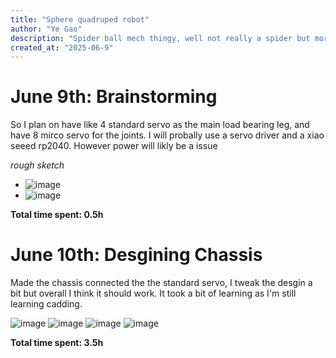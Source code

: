 ```yaml
---
title: "Sphere quadruped robot"
author: "Ye Gao"
description: "Spider ball mech thingy, well not really a spider but more of a quadruped robot. Kinda of like this the Carl Bugeja one but like bigger and cooler"
created_at: "2025-06-9"
---
```


# June 9th: Brainstorming

So I plan on have like 4 standard servo as the main load bearing leg, and have 8 mirco servo for the joints. I will probally use a servo driver and a xiao seeed rp2040. However power will likly be a issue

*rough sketch*
- ![image](https://github.com/user-attachments/assets/8033a18c-8de4-416d-83f6-4d4ea9d31034)
- ![image](https://github.com/user-attachments/assets/74b22572-51c6-45c1-8394-5051aedb149a)


**Total time spent: 0.5h**

# June 10th: Desgining Chassis

Made the chassis connected the the standard servo, I tweak the desgin a bit but overall I think it should work. It took a bit of learning as I'm still learning cadding.

![image](https://github.com/user-attachments/assets/ceef716a-3b32-421f-89f8-15c4c4c98eb3)
![image](https://github.com/user-attachments/assets/2d71d21d-4515-49d0-b42c-73610985d891)
![image](https://github.com/user-attachments/assets/68125bf3-c10f-4812-a035-77aeb6066c15)
![image](https://github.com/user-attachments/assets/946914f2-1a3b-4739-8659-f41993681c90)

**Total time spent: 3.5h**
